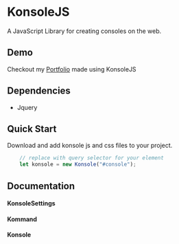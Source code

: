 # KonsoleJS
A JavaScript Library for creating consoles on the web.

## Demo
Checkout my [Portfolio](https://husnaintaj.github.io/Portfolio/) made using  KonsoleJS

## Dependencies 
- Jquery

## Quick Start
Download and add konsole js and css files to your project.
```js
    // replace with query selector for your element
	let konsole = new Konsole("#console");
```

## Documentation
#### KonsoleSettings
#### Kommand
#### Konsole